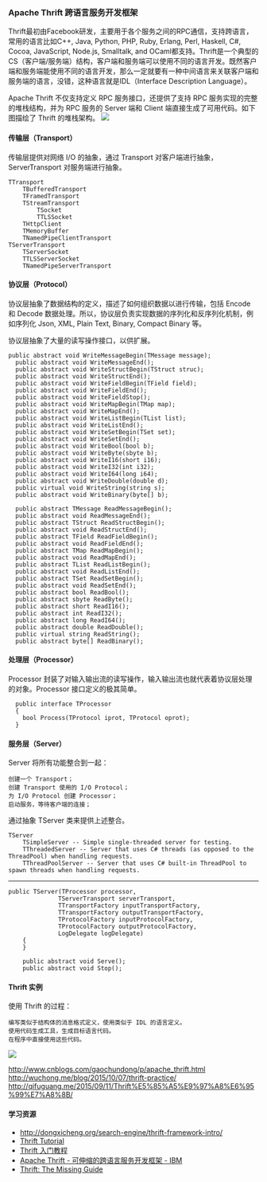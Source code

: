 ### Apache Thrift 跨语言服务开发框架
Thrift最初由Facebook研发，主要用于各个服务之间的RPC通信，支持跨语言，常用的语言比如C++, Java, Python, PHP, Ruby, Erlang, Perl, Haskell, C#, Cocoa, JavaScript, Node.js, Smalltalk, and OCaml都支持。Thrift是一个典型的CS（客户端/服务端）结构，客户端和服务端可以使用不同的语言开发。既然客户端和服务端能使用不同的语言开发，那么一定就要有一种中间语言来关联客户端和服务端的语言，没错，这种语言就是IDL（Interface Description Language）。

Apache Thrift 不仅支持定义 RPC 服务接口，还提供了支持 RPC 服务实现的完整的堆栈结构，并为 RPC 服务的 Server 端和 Client 端直接生成了可用代码。如下图描绘了 Thrift 的堆栈架构。
![](http://images.cnitblog.com/blog/175043/201501/132207169643199.png)

#### 传输层（Transport）
传输层提供对网络 I/O 的抽象，通过 Transport 对客户端进行抽象，ServerTransport 对服务端进行抽象。

	TTransport  
		TBufferedTransport  
		TFramedTransport  
		TStreamTransport  
			TSocket  
			TTLSSocket  
		THttpClient
		TMemoryBuffer
		TNamedPipeClientTransport
	TServerTransport
		TServerSocket
		TTLSServerSocket
		TNamedPipeServerTransport
#### 协议层（Protocol）
协议层抽象了数据结构的定义，描述了如何组织数据以进行传输，包括 Encode 和 Decode 数据处理。所以，协议层负责实现数据的序列化和反序列化机制，例如序列化 Json, XML, Plain Text, Binary, Compact Binary 等。

协议层抽象了大量的读写操作接口，以供扩展。  

	public abstract void WriteMessageBegin(TMessage message);
	  public abstract void WriteMessageEnd();
	  public abstract void WriteStructBegin(TStruct struc);
	  public abstract void WriteStructEnd();
	  public abstract void WriteFieldBegin(TField field);
	  public abstract void WriteFieldEnd();
	  public abstract void WriteFieldStop();
	  public abstract void WriteMapBegin(TMap map);
	  public abstract void WriteMapEnd();
	  public abstract void WriteListBegin(TList list);
	  public abstract void WriteListEnd();
	  public abstract void WriteSetBegin(TSet set);
	  public abstract void WriteSetEnd();
	  public abstract void WriteBool(bool b);
	  public abstract void WriteByte(sbyte b);
	  public abstract void WriteI16(short i16);
	  public abstract void WriteI32(int i32);
	  public abstract void WriteI64(long i64);
	  public abstract void WriteDouble(double d);
	  public virtual void WriteString(string s);
	  public abstract void WriteBinary(byte[] b);
	  
	  public abstract TMessage ReadMessageBegin();
	  public abstract void ReadMessageEnd();
	  public abstract TStruct ReadStructBegin();
	  public abstract void ReadStructEnd();
	  public abstract TField ReadFieldBegin();
	  public abstract void ReadFieldEnd();
	  public abstract TMap ReadMapBegin();
	  public abstract void ReadMapEnd();
	  public abstract TList ReadListBegin();
	  public abstract void ReadListEnd();
	  public abstract TSet ReadSetBegin();
	  public abstract void ReadSetEnd();
	  public abstract bool ReadBool();
	  public abstract sbyte ReadByte();
	  public abstract short ReadI16();
	  public abstract int ReadI32();
	  public abstract long ReadI64();
	  public abstract double ReadDouble();
	  public virtual string ReadString();
	  public abstract byte[] ReadBinary();

#### 处理层（Processor）
Processor 封装了对输入输出流的读写操作，输入输出流也就代表着协议层处理的对象。Processor 接口定义的极其简单。  

	  public interface TProcessor
	  {
	    bool Process(TProtocol iprot, TProtocol oprot);
	  }
#### 服务层（Server）
Server 将所有功能整合到一起：

	创建一个 Transport；
	创建 Transport 使用的 I/O Protocol；
	为 I/O Protocol 创建 Processor；
	启动服务，等待客户端的连接；
通过抽象 TServer 类来提供上述整合。

	TServer
		TSimpleServer -- Simple single-threaded server for testing.
		TThreadedServer -- Server that uses C# threads (as opposed to the ThreadPool) when handling requests.
		TThreadPoolServer -- Server that uses C# built-in ThreadPool to spawn threads when handling requests.
		
  
****

	public TServer(TProcessor processor,
	              TServerTransport serverTransport,
	              TTransportFactory inputTransportFactory,
	              TTransportFactory outputTransportFactory,
	              TProtocolFactory inputProtocolFactory,
	              TProtocolFactory outputProtocolFactory,
	              LogDelegate logDelegate)
	    {
	    }
	
	    public abstract void Serve();
	    public abstract void Stop();
	  
#### Thrift 实例 
使用 Thrift 的过程：

	编写类似于结构体的消息格式定义，使用类似于 IDL 的语言定义。
	使用代码生成工具，生成目标语言代码。
	在程序中直接使用这些代码。	 
![](http://images.cnitblog.com/blog/175043/201501/132253028082227.png)

<http://www.cnblogs.com/gaochundong/p/apache_thrift.html>  
<http://wuchong.me/blog/2015/10/07/thrift-practice/>  
<http://qifuguang.me/2015/09/11/Thrift%E5%85%A5%E9%97%A8%E6%95%99%E7%A8%8B/>

#### 学习资源
* <http://dongxicheng.org/search-engine/thrift-framework-intro/>
* [Thrift Tutorial](http://thrift-tutorial.readthedocs.org/)
* [Thrift 入门教程](http://qifuguang.me/2015/09/11/Thrift%E5%85%A5%E9%97%A8%E6%95%99%E7%A8%8B/)
* [Apache Thrift - 可伸缩的跨语言服务开发框架 - IBM](https://www.ibm.com/developerworks/cn/java/j-lo-apachethrift/)
* [Thrift: The Missing Guide](https://diwakergupta.github.io/thrift-missing-guide/)